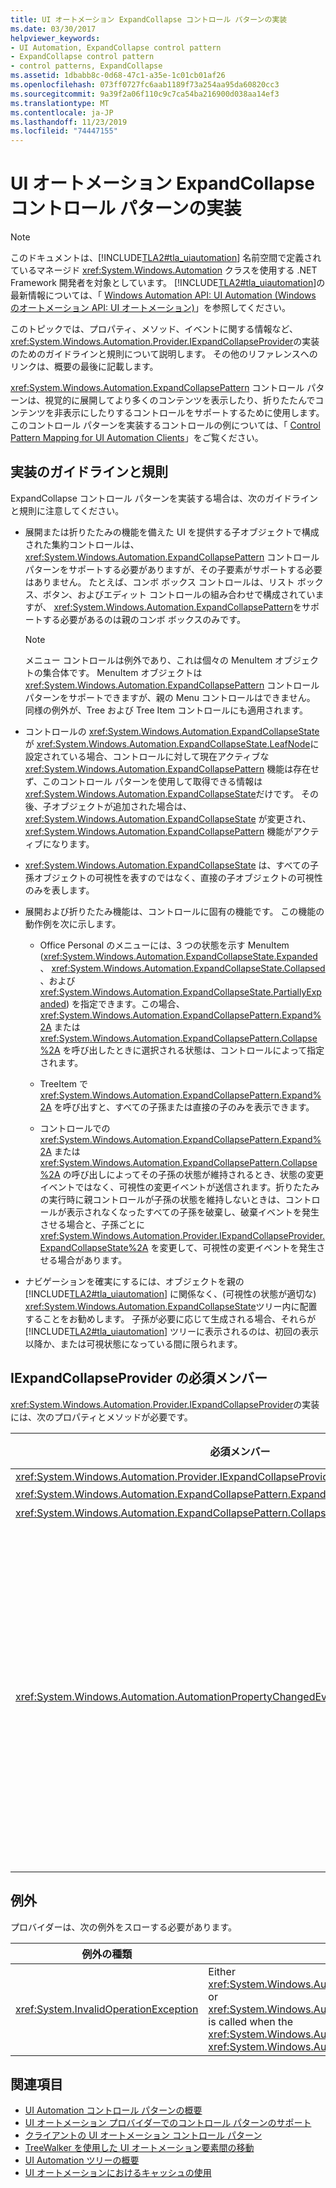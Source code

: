 ```yaml
---
title: UI オートメーション ExpandCollapse コントロール パターンの実装
ms.date: 03/30/2017
helpviewer_keywords:
- UI Automation, ExpandCollapse control pattern
- ExpandCollapse control pattern
- control patterns, ExpandCollapse
ms.assetid: 1dbabb8c-0d68-47c1-a35e-1c01cb01af26
ms.openlocfilehash: 073ff0727fc6aab1189f73a254aa95da60820cc3
ms.sourcegitcommit: 9a39f2a06f110c9c7ca54ba216900d038aa14ef3
ms.translationtype: MT
ms.contentlocale: ja-JP
ms.lasthandoff: 11/23/2019
ms.locfileid: "74447155"
---
```

# <a name="implementing-the-ui-automation-expandcollapse-control-pattern"></a>UI オートメーション ExpandCollapse コントロール パターンの実装

> [!NOTE]
> このドキュメントは、[!INCLUDE[TLA2#tla_uiautomation](../../../includes/tla2sharptla-uiautomation-md.md)] 名前空間で定義されているマネージド <xref:System.Windows.Automation> クラスを使用する .NET Framework 開発者を対象としています。 [!INCLUDE[TLA2#tla_uiautomation](../../../includes/tla2sharptla-uiautomation-md.md)]の最新情報については、「 [Windows Automation API: UI Automation (Windows のオートメーション API: UI オートメーション)](/windows/win32/winauto/entry-uiauto-win32)」を参照してください。

このトピックでは、プロパティ、メソッド、イベントに関する情報など、 <xref:System.Windows.Automation.Provider.IExpandCollapseProvider>の実装のためのガイドラインと規則について説明します。 その他のリファレンスへのリンクは、概要の最後に記載します。

<xref:System.Windows.Automation.ExpandCollapsePattern> コントロール パターンは、視覚的に展開してより多くのコンテンツを表示したり、折りたたんでコンテンツを非表示にしたりするコントロールをサポートするために使用します。 このコントロール パターンを実装するコントロールの例については、「 [Control Pattern Mapping for UI Automation Clients](control-pattern-mapping-for-ui-automation-clients.md)」をご覧ください。

<a name="Implementation_Guidelines_and_Conventions"></a>

## <a name="implementation-guidelines-and-conventions"></a>実装のガイドラインと規則

ExpandCollapse コントロール パターンを実装する場合は、次のガイドラインと規則に注意してください。

- 展開または折りたたみの機能を備えた UI を提供する子オブジェクトで構成された集約コントロールは、 <xref:System.Windows.Automation.ExpandCollapsePattern> コントロール パターンをサポートする必要がありますが、その子要素がサポートする必要はありません。 たとえば、コンボ ボックス コントロールは、リスト ボックス、ボタン、およびエディット コントロールの組み合わせで構成されていますが、 <xref:System.Windows.Automation.ExpandCollapsePattern>をサポートする必要があるのは親のコンボ ボックスのみです。

  > [!NOTE]
  > メニュー コントロールは例外であり、これは個々の MenuItem オブジェクトの集合体です。 MenuItem オブジェクトは <xref:System.Windows.Automation.ExpandCollapsePattern> コントロール パターンをサポートできますが、親の Menu コントロールはできません。 同様の例外が、Tree および Tree Item コントロールにも適用されます。

- コントロールの <xref:System.Windows.Automation.ExpandCollapseState> が <xref:System.Windows.Automation.ExpandCollapseState.LeafNode>に設定されている場合、コントロールに対して現在アクティブな <xref:System.Windows.Automation.ExpandCollapsePattern> 機能は存在せず、このコントロール パターンを使用して取得できる情報は <xref:System.Windows.Automation.ExpandCollapseState>だけです。 その後、子オブジェクトが追加された場合は、 <xref:System.Windows.Automation.ExpandCollapseState> が変更され、 <xref:System.Windows.Automation.ExpandCollapsePattern> 機能がアクティブになります。

- <xref:System.Windows.Automation.ExpandCollapseState> は、すべての子孫オブジェクトの可視性を表すのではなく、直接の子オブジェクトの可視性のみを表します。

- 展開および折りたたみ機能は、コントロールに固有の機能です。 この機能の動作例を次に示します。

  - Office Personal のメニューには、3 つの状態を示す MenuItem (<xref:System.Windows.Automation.ExpandCollapseState.Expanded>、 <xref:System.Windows.Automation.ExpandCollapseState.Collapsed> 、および <xref:System.Windows.Automation.ExpandCollapseState.PartiallyExpanded>) を指定できます。この場合、 <xref:System.Windows.Automation.ExpandCollapsePattern.Expand%2A> または <xref:System.Windows.Automation.ExpandCollapsePattern.Collapse%2A> を呼び出したときに選択される状態は、コントロールによって指定されます。

  - TreeItem で <xref:System.Windows.Automation.ExpandCollapsePattern.Expand%2A> を呼び出すと、すべての子孫または直接の子のみを表示できます。

  - コントロールでの <xref:System.Windows.Automation.ExpandCollapsePattern.Expand%2A> または <xref:System.Windows.Automation.ExpandCollapsePattern.Collapse%2A> の呼び出しによってその子孫の状態が維持されるとき、状態の変更イベントではなく、可視性の変更イベントが送信されます。折りたたみの実行時に親コントロールが子孫の状態を維持しないときは、コントロールが表示されなくなったすべての子孫を破棄し、破棄イベントを発生させる場合と、子孫ごとに <xref:System.Windows.Automation.Provider.IExpandCollapseProvider.ExpandCollapseState%2A> を変更して、可視性の変更イベントを発生させる場合があります。

- ナビゲーションを確実にするには、オブジェクトを親の [!INCLUDE[TLA2#tla_uiautomation](../../../includes/tla2sharptla-uiautomation-md.md)] に関係なく、(可視性の状態が適切な) <xref:System.Windows.Automation.ExpandCollapseState>ツリー内に配置することをお勧めします。 子孫が必要に応じて生成される場合、それらが [!INCLUDE[TLA2#tla_uiautomation](../../../includes/tla2sharptla-uiautomation-md.md)] ツリーに表示されるのは、初回の表示以降か、または可視状態になっている間に限られます。

<a name="Required_Members_for_the_IValueProvider_Interface"></a>

## <a name="required-members-for-iexpandcollapseprovider"></a>IExpandCollapseProvider の必須メンバー

<xref:System.Windows.Automation.Provider.IExpandCollapseProvider>の実装には、次のプロパティとメソッドが必要です。

|必須メンバー|メンバーの型|ノート|
|----------------------|-----------------|-----------|
|<xref:System.Windows.Automation.Provider.IExpandCollapseProvider.ExpandCollapseState%2A>|property|None|
|<xref:System.Windows.Automation.ExpandCollapsePattern.Expand%2A>|メソッド|None|
|<xref:System.Windows.Automation.ExpandCollapsePattern.Collapse%2A>|メソッド|None|
|<xref:System.Windows.Automation.AutomationPropertyChangedEventHandler>|event|このコントロールには関連付けられているイベントがありません。この汎用デリゲートを使用します。|

<a name="Exceptions"></a>

## <a name="exceptions"></a>例外

プロバイダーは、次の例外をスローする必要があります。

|例外の種類|条件|
|--------------------|---------------|
|<xref:System.InvalidOperationException>|Either <xref:System.Windows.Automation.ExpandCollapsePattern.Expand%2A> or <xref:System.Windows.Automation.ExpandCollapsePattern.Collapse%2A> is called when the <xref:System.Windows.Automation.ExpandCollapseState> = <xref:System.Windows.Automation.ExpandCollapseState.LeafNode>.|

## <a name="see-also"></a>関連項目

- [UI Automation コントロール パターンの概要](ui-automation-control-patterns-overview.md)
- [UI オートメーション プロバイダーでのコントロール パターンのサポート](support-control-patterns-in-a-ui-automation-provider.md)
- [クライアントの UI オートメーション コントロール パターン](ui-automation-control-patterns-for-clients.md)
- [TreeWalker を使用した UI オートメーション要素間の移動](navigate-among-ui-automation-elements-with-treewalker.md)
- [UI Automation ツリーの概要](ui-automation-tree-overview.md)
- [UI オートメーションにおけるキャッシュの使用](use-caching-in-ui-automation.md)
